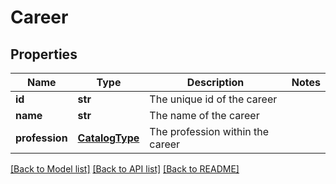 # Career

## Properties
Name | Type | Description | Notes
------------ | ------------- | ------------- | -------------
**id** | **str** | The unique id of the career | 
**name** | **str** | The name of the career | 
**profession** | [**CatalogType**](CatalogType.md) | The profession within the career | 

[[Back to Model list]](../README.md#documentation-for-models) [[Back to API list]](../README.md#documentation-for-api-endpoints) [[Back to README]](../README.md)


